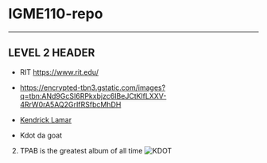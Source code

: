 # IGME110-repo
---
## LEVEL 2 HEADER

- RIT https://www.rit.edu/

- https://encrypted-tbn3.gstatic.com/images?q=tbn:ANd9GcSI6RPkxbjzc6IBeJCtKlfLXXV-4RrW0rA5AQ2GrIfRSfbcMhDH

- [Kendrick Lamar](https://encrypted-tbn3.gstatic.com/images?q=tbn:ANd9GcSI6RPkxbjzc6IBeJCtKlfLXXV-4RrW0rA5AQ2GrIfRSfbcMhDH)

- Kdot da goat

2. TPAB is the greatest album of all time
![KDOT](https://i.scdn.co/image/ab6761610000e5eb437b9e2a82505b3d93ff1022)
